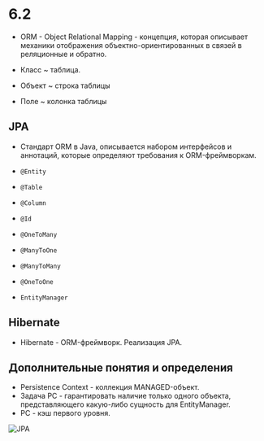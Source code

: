 # 6.2

* ORM - Object Relational Mapping - концепция, которая описывает механики отображения объектно-ориентированных в связей
в реляционные и обратно.

* Класс ~ таблица.
* Объект ~ строка таблицы
* Поле ~ колонка таблицы

## JPA

* Стандарт ORM в Java, описывается набором интерфейсов и аннотаций, которые определяют
требования к ORM-фреймворкам.

* `@Entity`
* `@Table`
* `@Column`
* `@Id`
* `@OneToMany`
* `@ManyToOne`
* `@ManyToMany`
* `@OneToOne`
* `EntityManager`

## Hibernate

* Hibernate - ORM-фреймворк. Реализация JPA.

## Дополнительные понятия и определения

* Persistence Context - коллекция MANAGED-объект.
* Задача PC - гарантировать наличие только одного объекта, представляющего какую-либо сущность для EntityManager.
* PC - кэш первого уровня.


![JPA](img/1.png)